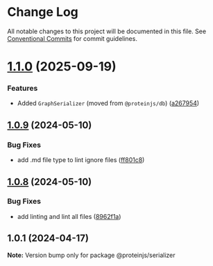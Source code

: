 # Change Log

All notable changes to this project will be documented in this file.
See [Conventional Commits](https://conventionalcommits.org) for commit guidelines.

# [1.1.0](https://github.com/proteinjs/serializer/compare/@proteinjs/serializer@1.0.19...@proteinjs/serializer@1.1.0) (2025-09-19)


### Features

* Added `GraphSerializer` (moved from `@proteinjs/db`) ([a267954](https://github.com/proteinjs/serializer/commit/a26795424309b8485b6b95c05e3bb3fd4138e201))





## [1.0.9](https://github.com/proteinjs/serializer/compare/@proteinjs/serializer@1.0.8...@proteinjs/serializer@1.0.9) (2024-05-10)


### Bug Fixes

* add .md file type to lint ignore files ([ff801c8](https://github.com/proteinjs/serializer/commit/ff801c8ac7f8e36147da01577102c68a27bdbfcb))





## [1.0.8](https://github.com/proteinjs/serializer/compare/@proteinjs/serializer@1.0.7...@proteinjs/serializer@1.0.8) (2024-05-10)


### Bug Fixes

* add linting and lint all files ([8962f1a](https://github.com/proteinjs/serializer/commit/8962f1a0aebe692549cd2fb917527dcb68c01a3e))





## 1.0.1 (2024-04-17)

**Note:** Version bump only for package @proteinjs/serializer
